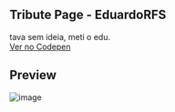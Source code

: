 ## Tribute Page - EduardoRFS

tava sem ideia, meti o edu. <br>
[Ver no Codepen](https://codepen.io/tyyagoo/full/xxXLwxm)

## Preview
![image](https://user-images.githubusercontent.com/46688275/147295800-558c06e8-d022-4f4d-8d9e-718f6eef7070.png)

